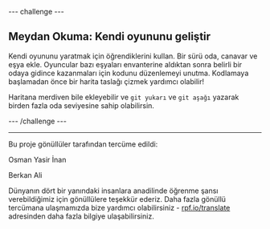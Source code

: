 --- challenge ---

## Meydan Okuma: Kendi oyununu geliştir

Kendi oyununu yaratmak için öğrendiklerini kullan. Bir sürü oda, canavar ve eşya ekle. Oyuncular bazı eşyaları envanterine aldıktan sonra belirli bir odaya gidince kazanmaları için kodunu düzenlemeyi unutma. Kodlamaya başlamadan önce bir harita taslağı çizmek yardımcı olabilir!

Haritana merdiven bile ekleyebilir ve `git yukarı` ve `git aşağı` yazarak birden fazla oda seviyesine sahip olabilirsin.

--- /challenge ---


***
Bu proje gönüllüler tarafından tercüme edildi:

Osman Yasir İnan

Berkan Ali

Dünyanın dört bir yanındaki insanlara anadilinde öğrenme şansı verebildiğimiz için gönüllülere teşekkür ederiz. Daha fazla gönüllü tercümana ulaşmamızda bize yardımcı olabilirsiniz - [rpf.io/translate](https://rpf.io/translate) adresinden daha fazla bilgiye ulaşabilirsiniz.